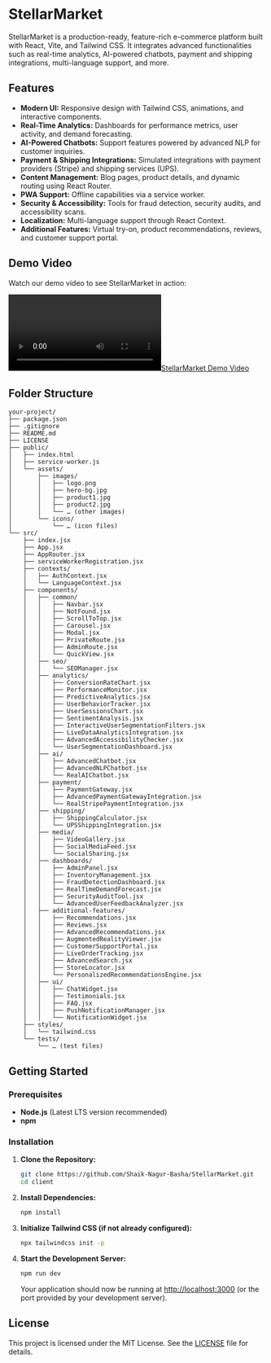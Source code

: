 # StellarMarket

StellarMarket is a production-ready, feature-rich e-commerce platform built with React, Vite, and Tailwind CSS. It integrates advanced functionalities such as real-time analytics, AI-powered chatbots, payment and shipping integrations, multi-language support, and more.

## Features

- **Modern UI:** Responsive design with Tailwind CSS, animations, and interactive components.
- **Real-Time Analytics:** Dashboards for performance metrics, user activity, and demand forecasting.
- **AI-Powered Chatbots:** Support features powered by advanced NLP for customer inquiries.
- **Payment & Shipping Integrations:** Simulated integrations with payment providers (Stripe) and shipping services (UPS).
- **Content Management:** Blog pages, product details, and dynamic routing using React Router.
- **PWA Support:** Offline capabilities via a service worker.
- **Security & Accessibility:** Tools for fraud detection, security audits, and accessibility scans.
- **Localization:** Multi-language support through React Context.
- **Additional Features:** Virtual try-on, product recommendations, reviews, and customer support portal.

## Demo Video

Watch our demo video to see StellarMarket in action:

[![StellarMarket Demo Video](StellarMarket%20Demo%20Video.mp4)](StellarMarket%20Demo%20Video.mp4)

## Folder Structure

```plaintext
your-project/
├── package.json
├── .gitignore
├── README.md
├── LICENSE
├── public/
│   ├── index.html
│   ├── service-worker.js
│   └── assets/
│       ├── images/
│       │   ├── logo.png
│       │   ├── hero-bg.jpg
│       │   ├── product1.jpg
│       │   ├── product2.jpg
│       │   └── … (other images)
│       └── icons/
│           └── … (icon files)
└── src/
    ├── index.jsx
    ├── App.jsx
    ├── AppRouter.jsx
    ├── serviceWorkerRegistration.jsx
    ├── contexts/
    │   ├── AuthContext.jsx
    │   └── LanguageContext.jsx
    ├── components/
    │   ├── common/
    │   │   ├── Navbar.jsx
    │   │   ├── NotFound.jsx
    │   │   ├── ScrollToTop.jsx
    │   │   ├── Carousel.jsx
    │   │   ├── Modal.jsx
    │   │   ├── PrivateRoute.jsx
    │   │   ├── AdminRoute.jsx
    │   │   └── QuickView.jsx
    │   ├── seo/
    │   │   └── SEOManager.jsx
    │   ├── analytics/
    │   │   ├── ConversionRateChart.jsx
    │   │   ├── PerformanceMonitor.jsx
    │   │   ├── PredictiveAnalytics.jsx
    │   │   ├── UserBehaviorTracker.jsx
    │   │   ├── UserSessionsChart.jsx
    │   │   ├── SentimentAnalysis.jsx
    │   │   ├── InteractiveUserSegmentationFilters.jsx
    │   │   ├── LiveDataAnalyticsIntegration.jsx
    │   │   ├── AdvancedAccessibilityChecker.jsx
    │   │   └── UserSegmentationDashboard.jsx
    │   ├── ai/
    │   │   ├── AdvancedChatbot.jsx
    │   │   ├── AdvancedNLPChatbot.jsx
    │   │   └── RealAIChatbot.jsx
    │   ├── payment/
    │   │   ├── PaymentGateway.jsx
    │   │   ├── AdvancedPaymentGatewayIntegration.jsx
    │   │   └── RealStripePaymentIntegration.jsx
    │   ├── shipping/
    │   │   ├── ShippingCalculator.jsx
    │   │   └── UPSShippingIntegration.jsx
    │   ├── media/
    │   │   ├── VideoGallery.jsx
    │   │   ├── SocialMediaFeed.jsx
    │   │   └── SocialSharing.jsx
    │   ├── dashboards/
    │   │   ├── AdminPanel.jsx
    │   │   ├── InventoryManagement.jsx
    │   │   ├── FraudDetectionDashboard.jsx
    │   │   ├── RealTimeDemandForecast.jsx
    │   │   ├── SecurityAuditTool.jsx
    │   │   └── AdvancedUserFeedbackAnalyzer.jsx
    │   ├── additional-features/
    │   │   ├── Recommendations.jsx
    │   │   ├── Reviews.jsx
    │   │   ├── AdvancedRecommendations.jsx
    │   │   ├── AugmentedRealityViewer.jsx
    │   │   ├── CustomerSupportPortal.jsx
    │   │   ├── LiveOrderTracking.jsx
    │   │   ├── AdvancedSearch.jsx
    │   │   ├── StoreLocator.jsx
    │   │   └── PersonalizedRecommendationsEngine.jsx
    │   ├── ui/
    │   │   ├── ChatWidget.jsx
    │   │   ├── Testimonials.jsx
    │   │   ├── FAQ.jsx
    │   │   ├── PushNotificationManager.jsx
    │   │   └── NotificationWidget.jsx
    ├── styles/
    │   └── tailwind.css
    └── tests/
        └── … (test files)
```

## Getting Started

### Prerequisites

- **Node.js** (Latest LTS version recommended)
- **npm**

### Installation

1. **Clone the Repository:**

   ```bash
   git clone https://github.com/Shaik-Nagur-Basha/StellarMarket.git
   cd client
   ```

2. **Install Dependencies:**

   ```bash
   npm install
   ```

3. **Initialize Tailwind CSS (if not already configured):**

   ```bash
   npx tailwindcss init -p
   ```

4. **Start the Development Server:**

   ```bash
   npm run dev
   ```

   Your application should now be running at [http://localhost:3000](http://localhost:3000) (or the port provided by your development server).

## License

This project is licensed under the MIT License. See the [LICENSE](LICENSE) file for details.
```
